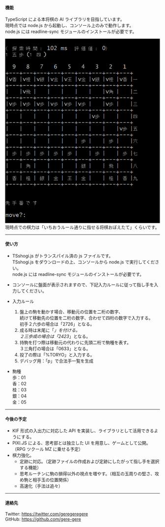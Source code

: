 #### 機能

TypeScript による本将棋の AI ライブラリを目指しています。  
現時点では node.js から起動し、コンソール上のみで動作します。  
node.js には readline-sync モジュールのインストールが必要です。

![shogi_image](img/tsshogi.png)
現時点での棋力は「いちおうルール通りに指せる将棋おぼえたて」くらいです。

---

#### 使い方

- TSshogi.js がトランスパイル済の js ファイルです。  
  TSshogi.js をダウンロードの上、コンソールから node.js で実行してください。  
  node.js には readline-sync モジュールのインストールが必要です。

- コンソールに盤面が表示されますので、下記入力ルールに従って指し手を入力してください。

- 入力ルール

  1. 盤上の駒を動かす場合、移動元の位置を二桁の数字、  
     続けて移動先の位置を二桁の数字、合わせて四桁の数字で入力する。  
     初手２六歩の場合は「2726」となる。
  2. 成る時は末尾に「_」を付ける。  
     ２三歩成の場合は「2423_」となる。
  3. 持駒を打つ際は移動元の代わりに先頭二桁で駒種を表す。  
     ３三角打の場合は「0633」となる。
  4. 投了の際は「%TORYO」と入力する。
  5. デバッグ用：「p」で合法手一覧を生成

- 駒種  
  歩：01  
  香：02  
  桂：03  
  銀：04  
  金：05

---

#### 今後の予定

- KIF 形式の入出力に対応した API を実装し、ライブラリとして活用できるようにする。
- PIXI.JS による、思考部とは独立した UI を用意し、ゲームとして公開。（RPG ツクール MZ に乗せる予定）
- 棋力強化。
  - 定跡に対応。（定跡ファイルの作成および定跡にしたがって指し手を選択する機能）
  - 思考ルーチンに駒の損得以外の視点を増やす。（相互の玉周りの堅さ、攻め駒と相手玉の位置関係）
  - 高速化（手法は追々）

---

#### 連絡先

Twitter: https://twitter.com/geregeregere  
GitHub: https://github.com/gere-gere
